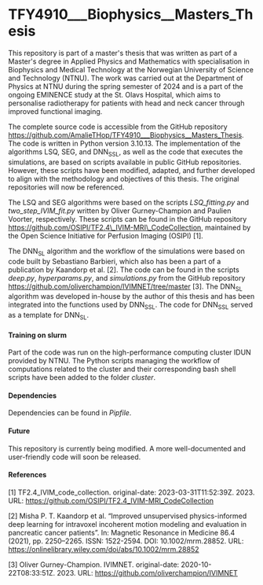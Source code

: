 # TFY4910___Biophysics__Masters_Thesis


This repository is part of a master's thesis that was written as part of a Master's degree in Applied Physics and Mathematics with specialisation in Biophysics and Medical Technology at the Norwegian University of Science and Technology (NTNU). The work was carried out at the Department of Physics at NTNU during the spring semester of 2024 and is a part of the ongoing EMINENCE study at the St. Olavs Hospital, which aims to personalise radiotherapy for patients with head and neck cancer through improved functional imaging.


The complete source code is accessible from the GitHub repository https://github.com/AmalieTHop/TFY4910___Biophysics__Masters_Thesis. The code is written in Python version 3.10.13. The implementation of the algorithms LSQ, SEG, and DNN<sub>SSL</sub>, as well as the code that executes the simulations, are based on scripts available in public GitHub repositories. However, these scripts have been modified, adapted, and further developed to align with the methodology and objectives of this thesis. The original repositories will now be referenced. 

The LSQ and SEG algorithms were based on the scripts _LSQ\_fitting.py_ and _two\_step\_IVIM\_fit.py_ written by Oliver Gurney-Champion and Paulien Voorter, respectively. These scripts can be found in the GitHub repository https://github.com/OSIPI/TF2.4\_IVIM-MRI\_CodeCollection, maintained by the Open Science Initiative for Perfusion Imaging (OSIPI) [1].

The DNN<sub>SL</sub> algorithm and the workflow of the simulations were based on code built by Sebastiano Barbieri, which also has been a part of a publication by Kaandorp et al. [2]. The code can be found in the scripts _deep.py_, _hyperparams.py_, and _simulations.py_ from the GitHub repository https://github.com/oliverchampion/IVIMNET/tree/master [3]. The DNN<sub>SL</sub> algorithm was developed in-house by the author of this thesis and has been integrated into the functions used by DNN<sub>SSL</sub>. The code for DNN<sub>SSL</sub> served as a template for DNN<sub>SL</sub>. 


#### Training on slurm
Part of the code was run on the high-performance computing cluster IDUN provided by NTNU. The Python scripts managing the workflow of computations related to the cluster and their corresponding bash shell scripts have been added to the folder _cluster_.

#### Dependencies
Dependencies can be found in _Pipfile_.

#### Future
This repository is currently being modified. A more well-documented and user-friendly code will soon be released. 


#### References
[1] TF2.4_IVIM_code_collection. original-date: 2023-03-31T11:52:39Z. 2023. URL: https://github.com/OSIPI/TF2.4_IVIM-MRI_CodeCollection

[2] Misha P. T. Kaandorp et al. “Improved unsupervised physics-informed deep learning for intravoxel incoherent motion modeling and evaluation in pancreatic cancer patients”. In: Magnetic Resonance in Medicine 86.4 (2021), pp. 2250–2265. ISSN: 1522-2594. DOI: 10.1002/mrm.28852. URL: https://onlinelibrary.wiley.com/doi/abs/10.1002/mrm.28852

[3] Oliver Gurney-Champion. IVIMNET. original-date: 2020-10-22T08:33:51Z. 2023. URL: https://github.com/oliverchampion/IVIMNET


